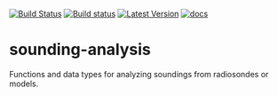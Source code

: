 [![Build Status](https://travis-ci.org/rnleach/sounding-analysis.svg?branch=master)](https://travis-ci.org/rnleach/sounding-analysis)
[![Build status](https://ci.appveyor.com/api/projects/status/jb5joubn8bendk7s/branch/master?svg=true)](https://ci.appveyor.com/project/rnleach/sounding-analysis/branch/master)
[![Latest Version](https://img.shields.io/crates/v/sounding-analysis.svg)](https://crates.io/crates/sounding-analysis)
[![docs](https://docs.rs/sounding-analysis/badge.svg)](https://docs.rs/sounding-analysis)

# sounding-analysis

Functions and data types for analyzing soundings from radiosondes or models.
